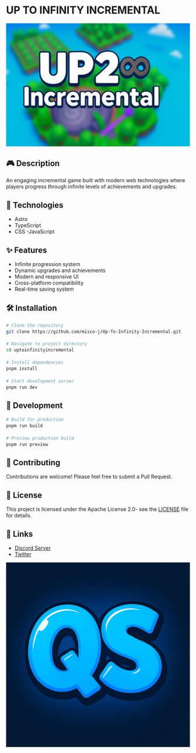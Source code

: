 # UP TO INFINITY INCREMENTAL

![Up To Infinity Incremental](/public/image/background.webp)


## 🎮 Description
An engaging incremental game built with modern web technologies where players progress through infinite levels of achievements and upgrades.

## 🚀 Technologies
- Astro
- TypeScript
- CSS
-JavaScript

## ✨ Features
- Infinite progression system
- Dynamic upgrades and achievements
- Modern and responsive UI
- Cross-platform compatibility
- Real-time saving system

## 🛠️ Installation
```bash
# Clone the repository
git clone https://github.com/misco-j/Up-To-Infinity-Incremental.git

# Navigate to project directory
cd uptoinfinityincremental

# Install dependencies
pnpm install

# Start development server
pnpm run dev
```

## 🔧 Development
```bash
# Build for production
pnpm run build

# Preview production build
pnpm run preview
```

## 🤝 Contributing
Contributions are welcome! Please feel free to submit a Pull Request.

## 📝 License
This project is licensed under the Apache License 2.0- see the [LICENSE](LICENSE) file for details.

## 🔗 Links
- [Discord Server](https://discord.gg/RnQP9BQjge)
- [Twitter](https://x.com/Qronex_Dev)

![Logo](/public/image/icon.png)

